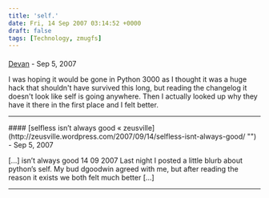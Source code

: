 ```yaml
---
title: 'self.'
date: Fri, 14 Sep 2007 03:14:52 +0000
draft: false
tags: [Technology, zmugfs]
---
```



#### 
[Devan](http://dgoodwin.dangerouslyinc.com "dgoodwin@dangerouslyinc.com") - <time datetime="2007-09-14 08:22:04">Sep 5, 2007</time>

I was hoping it would be gone in Python 3000 as I thought it was a huge hack that shouldn't have survived this long, but reading the changelog it doesn't look like self is going anywhere. Then I actually looked up why they have it there in the first place and I felt better.
<hr />
#### 
[selfless isn&#8217;t always good &laquo; zeusville](http://zeusville.wordpress.com/2007/09/14/selfless-isnt-always-good/ "") - <time datetime="2007-09-14 09:21:21">Sep 5, 2007</time>

\[...\] isn’t always good 14 09 2007 Last night I posted a little blurb about python’s self. My bud dgoodwin agreed with me, but after reading the reason it exists we both felt much better \[...\]
<hr />
